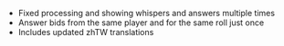 - Fixed processing and showing whispers and answers multiple times
- Answer bids from the same player and for the same roll just once
- Includes updated zhTW translations
